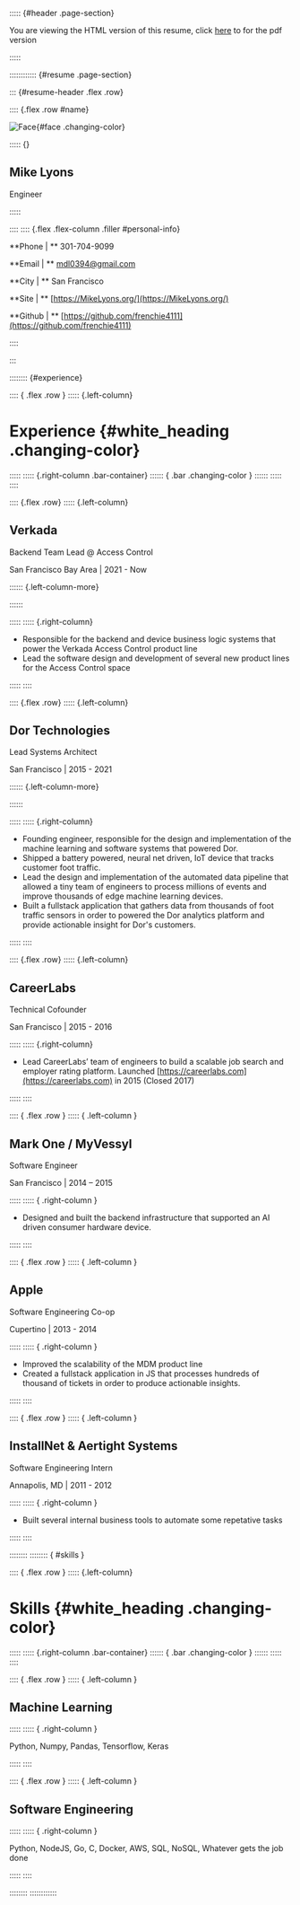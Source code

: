 ::::: {#header .page-section}

You are viewing the HTML version of this resume, click [here](Resume.pdf) to for the pdf version

:::::

:::::::::::: {#resume .page-section}

::: {#resume-header .flex .row}

:::: {.flex .row #name}

![Face](src/face-transparent.png){#face .changing-color}

::::: {}

## Mike Lyons

Engineer

:::::

::::
:::: {.flex .flex-column .filler #personal-info}

**Phone | ** 301-704-9099

**Email | ** mdl0394@gmail.com

**City | ** San Francisco

**Site | ** [https://MikeLyons.org/](https://MikeLyons.org/)

**Github | ** [https://github.com/frenchie4111](https://github.com/frenchie4111)


::::


:::

:::::::: {#experience}

:::: { .flex .row }
::::: {.left-column}
# Experience {#white_heading .changing-color}
:::::
::::: {.right-column .bar-container}
:::::: { .bar .changing-color }
::::::
:::::
::::

:::: {.flex .row}
::::: {.left-column}

## Verkada

Backend Team Lead @ Access Control

San Francisco Bay Area | 2021 - Now

:::::: {.left-column-more}

::::::

:::::
::::: {.right-column}

 - Responsible for the backend and device business logic systems that power the Verkada Access Control product line
 - Lead the software design and development of several new product lines for the Access Control space

:::::
::::

:::: {.flex .row}
::::: {.left-column}

## Dor Technologies

Lead Systems Architect

San Francisco | 2015 - 2021

:::::: {.left-column-more}

::::::

:::::
::::: {.right-column}

 - Founding engineer, responsible for the design and implementation of the machine learning and software systems that powered Dor.
 - Shipped a battery powered, neural net driven, IoT device that tracks customer foot traffic.
 - Lead the design and implementation of the automated data pipeline that allowed a tiny team of engineers to process millions of events and improve thousands of edge machine learning devices.
 - Built a fullstack application that gathers data from thousands of foot traffic sensors in order to powered the Dor analytics platform and provide actionable insight for Dor's customers.

:::::
::::

:::: {.flex .row}
::::: {.left-column}

## CareerLabs

Technical Cofounder

San Francisco | 2015 - 2016

:::::
::::: {.right-column}

 - Lead CareerLabs’ team of engineers to build a scalable job search and employer rating platform. Launched [https://careerlabs.com](https://careerlabs.com) in 2015 (Closed 2017)

:::::
::::

:::: { .flex .row }
::::: { .left-column }

## Mark One / MyVessyl

Software Engineer

San Francisco | 2014 – 2015

:::::
::::: { .right-column }

 - Designed and built the backend infrastructure that supported an AI driven consumer hardware device.

:::::
::::

:::: { .flex .row }
::::: { .left-column }

## Apple

Software Engineering Co-op

Cupertino | 2013 - 2014

:::::
::::: { .right-column }

 - Improved the scalability of the MDM product line
 - Created a fullstack application in JS that processes hundreds of thousand of tickets in order to produce actionable insights.

:::::
::::

:::: { .flex .row }
::::: { .left-column }

## InstallNet & Aertight Systems

Software Engineering Intern

Annapolis, MD | 2011 - 2012

:::::
::::: { .right-column }

 - Built several internal business tools to automate some repetative tasks

:::::
::::


::::::::
:::::::: { #skills }

:::: { .flex .row }
::::: {.left-column}
# Skills {#white_heading .changing-color}
:::::
::::: {.right-column .bar-container}
:::::: { .bar .changing-color }
::::::
:::::
::::

:::: { .flex .row }
::::: { .left-column }

## Machine Learning

:::::
::::: { .right-column }

Python, Numpy, Pandas, Tensorflow, Keras

:::::
::::

:::: { .flex .row }
::::: { .left-column }

## Software Engineering

:::::
::::: { .right-column }

Python, NodeJS, Go, C, Docker, AWS, SQL, NoSQL, Whatever gets the job done

:::::
::::

::::::::
::::::::::::
